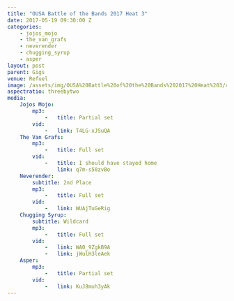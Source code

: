 ```yaml
---
title: "OUSA Battle of the Bands 2017 Heat 3"
date: 2017-05-19 09:30:00 Z
categories:
    - jojos_mojo
    - the_van_grafs
    - neverender
    - chugging_syrup
    - asper
layout: post
parent: Gigs
venue: Refuel
image: /assets/img/OUSA%20Battle%20of%20the%20Bands%202017%20Heat%203/cover.jpg
aspectratio: threebytwo
media:
    Jojos Mojo:
        mp3:
            -   title: Partial set
        vid:
            -   link: T4LG-xJSuQA
    The Van Grafs:
        mp3:
            -   title: Full set
        vid:
            -   title: I should have stayed home
                link: q7m-s50zvBo
    Neverender:
        subtitle: 2nd Place
        mp3:
            -   title: Full set
        vid:
            -   link: WUAjTuGeRig
    Chugging Syrup:
        subtitle: Wildcard
        mp3:
            -   title: Full set
        vid:
            -   link: WA0_9ZgkB9A
            -   link: jWulH3leAek
    Asper:
        mp3:
            -   title: Partial set
        vid:
            -   link: KuJ8muh3yAk
---
```


